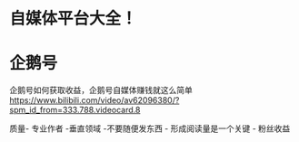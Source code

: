 
# 自媒体平台大全！

# 企鹅号
企鹅号如何获取收益，企鹅号自媒体赚钱就这么简单
https://www.bilibili.com/video/av62096380/?spm_id_from=333.788.videocard.8 


质量- 专业作者 -垂直领域 -不要随便发东西 - 形成阅读量是一个关键 - 粉丝收益 

